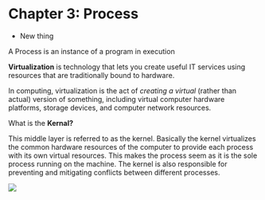 # Chapter 3: Process

* New thing

A Process is an instance of a program in execution 

**Virtualization** is technology that lets you create useful IT services using resources that are traditionally bound to hardware.


In computing, virtualization is the act of *creating a virtual* (rather than actual) version of something, including virtual computer hardware platforms, storage devices, and computer network resources.


What is the **Kernal?**

This middle layer is referred to as the kernel. Basically the kernel virtualizes the common hardware resources of the computer to provide each process with its own virtual resources. This makes the process seem as it is the sole process running on the machine. The kernel is also responsible for preventing and mitigating conflicts between different processes. 

![](https://media.geeksforgeeks.org/wp-content/uploads/Hardware_Virtualization.png)

